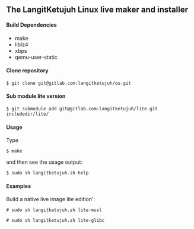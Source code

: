## The LangitKetujuh Linux live maker and installer

#### Build Dependencies

 * make
 * liblz4
 * xbps
 * qemu-user-static


#### Clone repository

    $ git clone git@gitlab.com:langitketujuh/os.git
    
#### Sub module lite version

    $ git submodule add git@gitlab.com:langitketujuh/lite.git includedir/lite/
    
#### Usage

Type

    $ make

and then see the usage output:

    $ sudo sh langitketujuh.sh help


#### Examples

Build a native live image lite edition':

    # sudo sh langitketujuh.sh lite-musl
    
    # sudo sh langitketujuh.sh lite-glibc
